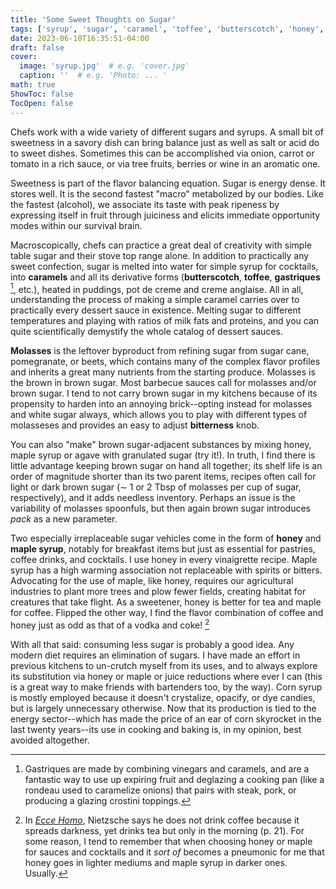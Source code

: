 ```yaml
---
title: 'Some Sweet Thoughts on Sugar'
tags: ['syrup', 'sugar', 'caramel', 'toffee', 'butterscotch', 'honey', 'maple', ]
date: 2023-06-10T16:35:51-04:00
draft: false
cover:
  image: 'syrup.jpg'  # e.g. 'cover.jpg'
  caption: ''  # e.g. 'Photo: ... '
math: true
ShowToc: false
TocOpen: false
---
```


Chefs work with a wide variety of different sugars and syrups.  A small bit of sweetness in a savory dish can bring balance just as well as salt or acid do to sweet dishes.  Sometimes this can be accomplished via onion, carrot or tomato in a rich sauce, or via tree fruits, berries or wine in an aromatic one.  

Sweetness is part of the flavor balancing equation.  Sugar is energy dense.  It stores well.  It is the second fastest "macro" metabolized by our bodies.  Like the fastest (alcohol), we associate its taste with peak ripeness by expressing itself in fruit through juiciness and elicits immediate opportunity modes within our survival brain.

Macroscopically, chefs can practice a great deal of creativity with simple table sugar and their stove top range alone.  In addition to practically any sweet confection, sugar is melted into water for simple syrup for cocktails, into **caramels** and all its derivative forms (**butterscotch**, **toffee**, **gastriques** [^1], etc.), heated in puddings, pot de creme and creme anglaise.  All in all, understanding the process of making a simple caramel carries over to practically every dessert sauce in existence.  Melting sugar to different temperatures and playing with ratios of milk fats and proteins, and you can quite scientifically demystify the whole catalog of dessert sauces.

**Molasses** is the leftover byproduct from refining sugar from sugar cane, pomegranate, or beets, which contains many of the complex flavor profiles and inherits a great many nutrients from the starting produce.  Molasses is the brown in brown sugar.  Most barbecue sauces call for molasses and/or brown sugar.  I tend to not carry brown sugar in my kitchens because of its propensity to harden into an annoying brick--opting instead for molasses and white sugar always, which allows you to play with different types of molasseses and provides an easy to adjust **bitterness** knob.  

You can also "make" brown sugar-adjacent substances by mixing honey, maple syrup or agave with granulated sugar (try it!).  In truth, I find there is little advantage keeping brown sugar on hand all together; its shelf life is an order of magnitude shorter than its two parent items, recipes often call for light or dark brown sugar ($\sim$ 1 or 2 Tbsp of molasses per cup of sugar, respectively), and it adds needless inventory.  Perhaps an issue is the variability of molasses spoonfuls, but then again brown sugar introduces *pack* as a new parameter.

Two especially irreplaceable sugar vehicles come in the form of **honey** and **maple syrup**, notably for breakfast items but just as essential for pastries, coffee drinks, and cocktails.  I use honey in every vinaigrette recipe.  Maple syrup has a high warming association not replaceable with spirits or bitters.  Advocating for the use of maple, like honey, requires our agricultural industries to plant more trees and plow fewer fields, creating habitat for creatures that take flight.  As a sweetener, honey is better for tea and maple for coffee.  Flipped the other way, I find the flavor combination of coffee and honey just as odd as that of a vodka and coke! [^2]

With all that said: consuming less sugar is probably a good idea.  Any modern diet requires an elimination of sugars.  I have made an effort in previous kitchens to un-crutch myself from its uses, and to always explore its substitution via honey or maple or juice reductions where ever I can (this is a great way to make friends with bartenders too, by the way).  Corn syrup is mostly employed because it doesn't crystalize, opacify, or dye candies, but is largely unnecessary otherwise.  Now that its production is tied to the energy sector--which has made the price of an ear of corn skyrocket in the last twenty years--its use in cooking and baking is, in my opinion, best avoided altogether.  


[^1]: Gastriques are made by combining vinegars and caramels, and are a fantastic way to use up expiring fruit and deglazing a cooking pan (like a rondeau used to caramelize onions) that pairs with steak, pork, or producing a glazing crostini toppings.

[^2]: In [*Ecce Homo*](https://en.wikipedia.org/wiki/Ecce_Homo_(book)), Nietzsche says he does not drink coffee because it spreads darkness, yet drinks tea but only in the morning (p. 21).  For some reason, I tend to remember that when choosing honey or maple for sauces and cocktails and it *sort of* becomes a pneumonic for me that honey goes in lighter mediums and maple syrup in darker ones.  Usually.




